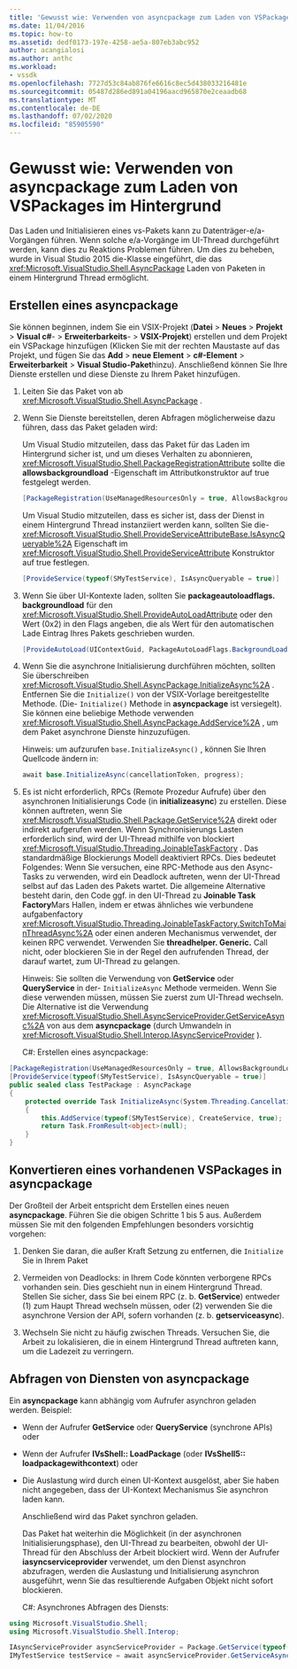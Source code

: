 ```yaml
---
title: 'Gewusst wie: Verwenden von asyncpackage zum Laden von VSPackages im Hintergrund | Microsoft-Dokumentation'
ms.date: 11/04/2016
ms.topic: how-to
ms.assetid: dedf0173-197e-4258-ae5a-807eb3abc952
author: acangialosi
ms.author: anthc
ms.workload:
- vssdk
ms.openlocfilehash: 7727d53c84ab876fe6616c8ec5d438033216481e
ms.sourcegitcommit: 05487d286ed891a04196aacd965870e2ceaadb68
ms.translationtype: MT
ms.contentlocale: de-DE
ms.lasthandoff: 07/02/2020
ms.locfileid: "85905590"
---
```

# <a name="how-to-use-asyncpackage-to-load-vspackages-in-the-background"></a>Gewusst wie: Verwenden von asyncpackage zum Laden von VSPackages im Hintergrund
Das Laden und Initialisieren eines vs-Pakets kann zu Datenträger-e/a-Vorgängen führen. Wenn solche e/a-Vorgänge im UI-Thread durchgeführt werden, kann dies zu Reaktions Problemen führen. Um dies zu beheben, wurde in Visual Studio 2015 die-Klasse eingeführt, die das <xref:Microsoft.VisualStudio.Shell.AsyncPackage> Laden von Paketen in einem Hintergrund Thread ermöglicht.

## <a name="create-an-asyncpackage"></a>Erstellen eines asyncpackage
 Sie können beginnen, indem Sie ein VSIX-Projekt (**Datei**  >  **Neues**  >  **Projekt**  >  **Visual c#**-  >  **Erweiterbarkeits**-  >  **VSIX-Projekt**) erstellen und dem Projekt ein VSPackage hinzufügen (Klicken Sie mit der rechten Maustaste auf das Projekt, und fügen Sie das **Add**  >  **neue Element**  >  **c#-Element**  >  **Erweiterbarkeit**  >  **Visual Studio-Paket**hinzu). Anschließend können Sie Ihre Dienste erstellen und diese Dienste zu Ihrem Paket hinzufügen.

1. Leiten Sie das Paket von ab <xref:Microsoft.VisualStudio.Shell.AsyncPackage> .

2. Wenn Sie Dienste bereitstellen, deren Abfragen möglicherweise dazu führen, dass das Paket geladen wird:

    Um Visual Studio mitzuteilen, dass das Paket für das Laden im Hintergrund sicher ist, und um dieses Verhalten zu abonnieren, <xref:Microsoft.VisualStudio.Shell.PackageRegistrationAttribute> sollte die **allowsbackgroundload** -Eigenschaft im Attributkonstruktor auf true festgelegt werden.

   ```csharp
   [PackageRegistration(UseManagedResourcesOnly = true, AllowsBackgroundLoading = true)]

   ```

    Um Visual Studio mitzuteilen, dass es sicher ist, dass der Dienst in einem Hintergrund Thread instanziiert werden kann, sollten Sie die- <xref:Microsoft.VisualStudio.Shell.ProvideServiceAttributeBase.IsAsyncQueryable%2A> Eigenschaft im <xref:Microsoft.VisualStudio.Shell.ProvideServiceAttribute> Konstruktor auf true festlegen.

   ```csharp
   [ProvideService(typeof(SMyTestService), IsAsyncQueryable = true)]

   ```

3. Wenn Sie über UI-Kontexte laden, sollten Sie **packageautoloadflags. backgroundload** für den <xref:Microsoft.VisualStudio.Shell.ProvideAutoLoadAttribute> oder den Wert (0x2) in den Flags angeben, die als Wert für den automatischen Lade Eintrag Ihres Pakets geschrieben wurden.

   ```csharp
   [ProvideAutoLoad(UIContextGuid, PackageAutoLoadFlags.BackgroundLoad)]

   ```

4. Wenn Sie die asynchrone Initialisierung durchführen möchten, sollten Sie überschreiben <xref:Microsoft.VisualStudio.Shell.AsyncPackage.InitializeAsync%2A> . Entfernen Sie die `Initialize()` von der VSIX-Vorlage bereitgestellte Methode. (Die- `Initialize()` Methode in **asyncpackage** ist versiegelt). Sie können eine beliebige Methode verwenden <xref:Microsoft.VisualStudio.Shell.AsyncPackage.AddService%2A> , um dem Paket asynchrone Dienste hinzuzufügen.

    Hinweis: um aufzurufen `base.InitializeAsync()` , können Sie Ihren Quellcode ändern in:

   ```csharp
   await base.InitializeAsync(cancellationToken, progress);
   ```

5. Es ist nicht erforderlich, RPCs (Remote Prozedur Aufrufe) über den asynchronen Initialisierungs Code (in **initializeasync**) zu erstellen. Diese können auftreten, wenn Sie <xref:Microsoft.VisualStudio.Shell.Package.GetService%2A> direkt oder indirekt aufgerufen werden.  Wenn Synchronisierungs Lasten erforderlich sind, wird der UI-Thread mithilfe von blockiert <xref:Microsoft.VisualStudio.Threading.JoinableTaskFactory> . Das standardmäßige Blockierungs Modell deaktiviert RPCs. Dies bedeutet Folgendes: Wenn Sie versuchen, eine RPC-Methode aus den Async-Tasks zu verwenden, wird ein Deadlock auftreten, wenn der UI-Thread selbst auf das Laden des Pakets wartet. Die allgemeine Alternative besteht darin, den Code ggf. in den UI-Thread zu **Joinable Task Factory**Mars Hallen, indem er etwas ähnliches wie verbundene aufgabenfactory <xref:Microsoft.VisualStudio.Threading.JoinableTaskFactory.SwitchToMainThreadAsync%2A> oder einen anderen Mechanismus verwendet, der keinen RPC verwendet.  Verwenden Sie **threadhelper. Generic.** Call nicht, oder blockieren Sie in der Regel den aufrufenden Thread, der darauf wartet, zum UI-Thread zu gelangen.

    Hinweis: Sie sollten die Verwendung von **GetService** oder **QueryService** in der- `InitializeAsync` Methode vermeiden. Wenn Sie diese verwenden müssen, müssen Sie zuerst zum UI-Thread wechseln. Die Alternative ist die Verwendung <xref:Microsoft.VisualStudio.Shell.AsyncServiceProvider.GetServiceAsync%2A> von aus dem **asyncpackage** (durch Umwandeln in <xref:Microsoft.VisualStudio.Shell.Interop.IAsyncServiceProvider> ).

   C#: Erstellen eines asyncpackage:

```csharp
[PackageRegistration(UseManagedResourcesOnly = true, AllowsBackgroundLoading = true)]
[ProvideService(typeof(SMyTestService), IsAsyncQueryable = true)]
public sealed class TestPackage : AsyncPackage
{
    protected override Task InitializeAsync(System.Threading.CancellationToken cancellationToken, IProgress<ServiceProgressData> progress)
    {
        this.AddService(typeof(SMyTestService), CreateService, true);
        return Task.FromResult<object>(null);
    }
}
```

## <a name="convert-an-existing-vspackage-to-asyncpackage"></a>Konvertieren eines vorhandenen VSPackages in asyncpackage
 Der Großteil der Arbeit entspricht dem Erstellen eines neuen **asyncpackage**. Führen Sie die obigen Schritte 1 bis 5 aus. Außerdem müssen Sie mit den folgenden Empfehlungen besonders vorsichtig vorgehen:

1. Denken Sie daran, die außer Kraft Setzung zu entfernen, die `Initialize` Sie in Ihrem Paket

2. Vermeiden von Deadlocks: in Ihrem Code könnten verborgene RPCs vorhanden sein. Dies geschieht nun in einem Hintergrund Thread. Stellen Sie sicher, dass Sie bei einem RPC (z. b. **GetService**) entweder (1) zum Haupt Thread wechseln müssen, oder (2) verwenden Sie die asynchrone Version der API, sofern vorhanden (z. b. **getserviceasync**).

3. Wechseln Sie nicht zu häufig zwischen Threads. Versuchen Sie, die Arbeit zu lokalisieren, die in einem Hintergrund Thread auftreten kann, um die Ladezeit zu verringern.

## <a name="querying-services-from-asyncpackage"></a>Abfragen von Diensten von asyncpackage
 Ein **asyncpackage** kann abhängig vom Aufrufer asynchron geladen werden. Beispiel:

- Wenn der Aufrufer **GetService** oder **QueryService** (synchrone APIs) oder

- Wenn der Aufrufer **IVsShell:: LoadPackage** (oder **IVsShell5:: loadpackagewithcontext**) oder

- Die Auslastung wird durch einen UI-Kontext ausgelöst, aber Sie haben nicht angegeben, dass der UI-Kontext Mechanismus Sie asynchron laden kann.

  Anschließend wird das Paket synchron geladen.

  Das Paket hat weiterhin die Möglichkeit (in der asynchronen Initialisierungsphase), den UI-Thread zu bearbeiten, obwohl der UI-Thread für den Abschluss der Arbeit blockiert wird. Wenn der Aufrufer **iasyncserviceprovider** verwendet, um den Dienst asynchron abzufragen, werden die Auslastung und Initialisierung asynchron ausgeführt, wenn Sie das resultierende Aufgaben Objekt nicht sofort blockieren.

  C#: Asynchrones Abfragen des Diensts:

```csharp
using Microsoft.VisualStudio.Shell;
using Microsoft.VisualStudio.Shell.Interop;

IAsyncServiceProvider asyncServiceProvider = Package.GetService(typeof(SAsyncServiceProvider)) as IAsyncServiceProvider;
IMyTestService testService = await asyncServiceProvider.GetServiceAsync(typeof(SMyTestService)) as IMyTestService;
```
